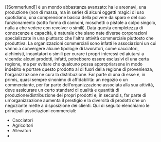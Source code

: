 [[Sommerlund]] è un mondo abbastanza avanzato: ha le areonavi, una produzione (non di massa, ma in serie) di alcuni oggetti magici di uso quotidiano, una comprensione basica della polvere da sparo e del suo funzionamento (sotto forma di cannoni, moschetti o pistole a colpo singolo, nulla a che vedere con revolver o simili). Data questa completezza di conoscenze e capacità, è naturale che siano nate diverse corporazioni specializzate in una piuttosto che l'altra attività commerciale piuttosto che produttiva. 
La organizzazioni commerciali sono infatti le associazioni un cui vanno a convergere alcune tipologie di lavoratori, come cacciatori, alchimisti, incantatori o simili per curare i propri interessi ed aiutarsi a vicenda: alcuni prodotti, infatti, potrebbero essere esclusivi di una certa regione, ma per evitare che qualcuno possa appropriarsene in modo indebito e portare questo prodotto al di fuori della regione di provenienza, l'organizzazione ne cura la distribuzione. Far parte di una di esse è, in primis, quasi sempre sinonimo di affidabilità: un negozio o un commerciante, per far parte dell'organizzazione associata alla sua attività, deve assicurare un certo standard di qualità e quantità di produzione/distribuzione dei propri prodotti e, in secundis, far parte di un'organizzazione aumenta il prestigio e la diversità di prodotti che un negoziante mette a disposizione dei clienti. 
Qui di seguito elenchiamo le principali associazioni commerciali:
- Cacciatori
- Agricoltori
- Allevatori
- 
